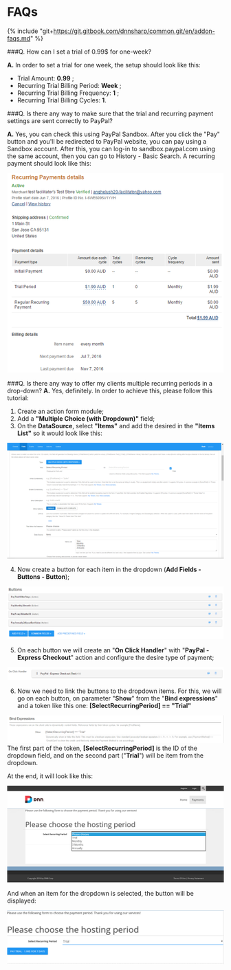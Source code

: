# FAQs

{% include "git+https://git.gitbook.com/dnnsharp/common.git/en/addon-faqs.md" %}

###Q. How can I set a trial of 0.99$ for one-week?
 
**A.** In order to set a trial for one week, the setup should look like this:
* Trial Amount: **0.99** ;
* Recurring Trial Billing Period: **Week** ;
* Recurring Trial Billing Frequency: **1** ;
* Recurring Trial Billing Cycles: **1**.


###Q. Is there any way to make sure that the trial and recurring payment settings are sent correctly to PayPal?


**A.** Yes, you can check this using PayPal Sandbox. After you click the "Pay" button and you'll be redirected to PayPal website, you can pay using a Sandbox account. After this, you can log-in to sandbox.paypal.com using the same account, then you can go to History - Basic Search. A recurring payment should look like this:

![](payment_paypal.png)


###Q. Is there any way to offer my clients multiple recurring periods in a drop-down?
**A.** Yes, definitely. In order to achieve this, please follow this tutorial:
1. Create an action form module;
2. Add a **"Multiple Choice (with Dropdown)"** field;
3. On the **DataSource**, select **"Items"** and add the desired in the **"Items List"** so it would look like this:

![](3.png)

4. Now create a button for each item in the dropdown (**Add Fields - Buttons - Button**);

![](4.png)

5. On each button we will create an "**On Click Handler**" with "**PayPal - Express Checkout**" action and configure the desire type of payment;

![](6.png)

6. Now we need to link the buttons to the dropdown items. For this, we will go on each button, on parameter "**Show**" from the "**Bind expressions**" and a token like this one: **[SelectRecurringPeriod] == "Trial"**

![](5.png)
The first part of the token, **[SelectRecurringPeriod]** is the ID of the dropdown field, and on the second part ("**Trial**") will be item from the dropdown.

At the end, it will look like this:

![](1.png)

And when an item for the dropdown is selected, the button will be displayed:

![](2.png)